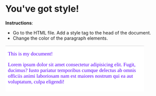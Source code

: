 # You've got style!

**Instructions**: 
* Go to the HTML file. Add a style tag to the head of the document. 
* Change the color of the paragraph elements.

![mockup-image](./image/reference-image.png)

